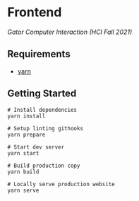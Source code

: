 # Frontend

_Gator Computer Interaction (HCI Fall 2021)_

## Requirements

- [yarn](https://yarnpkg.com/)

## Getting Started

```
# Install dependencies
yarn install

# Setup linting githooks
yarn prepare

# Start dev server
yarn start

# Build production copy
yarn build

# Locally serve production website
yarn serve

```
